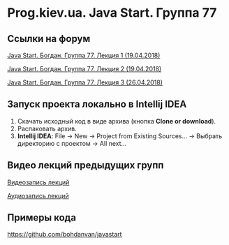 Prog.kiev.ua. Java Start. Группа 77
===

## Cсылки на форум

[Java Start. Богдан. Группа 77. Лекция 1 (19.04.2018)](https://prog.kiev.ua/forum/index.php/topic,3584.0.html)

[Java Start. Богдан. Группа 77. Лекция 2 (19.04.2018)](https://prog.kiev.ua/forum/index.php/topic,3594.0.html)

[Java Start. Богдан. Группа 77. Лекция 3 (26.04.2018)](https://prog.kiev.ua/forum/index.php/topic,3599.0.html)

## Запуск проекта локально в Intellij IDEA

1. Скачать исходный код в виде архива (кнопка **Clone or download**).
2. Распаковать архив.
3. **Intellij IDEA**: File -> New -> Project from Existing Sources... -> Выбрать директорию с проектом -> All next...

## Видео лекций предыдущих групп

[Видеозапись лекций](https://mega.nz/#F!SRclnQQT)

[Аудиозапиcь лекций](https://mega.nz/#F!GY8UjTBS)

## Примеры кода

https://github.com/bohdanvan/javastart
